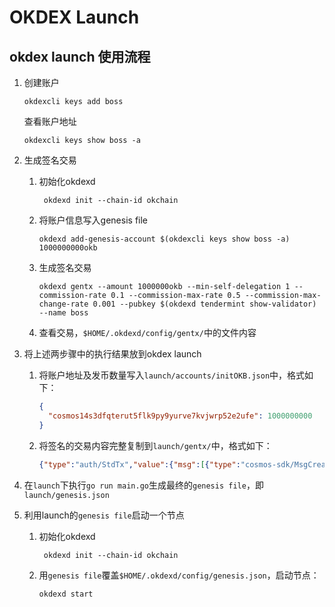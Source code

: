 # OKDEX Launch

## okdex launch 使用流程

1. 创建账户

   ```shell
   okdexcli keys add boss
   ```

   查看账户地址

   ```shell
   okdexcli keys show boss -a
   ```

1. 生成签名交易

   1. 初始化okdexd

      ```shell
       okdexd init --chain-id okchain
      ```

   1. 将账户信息写入genesis file

      ```shell
      okdexd add-genesis-account $(okdexcli keys show boss -a) 1000000000okb
      ```

   1. 生成签名交易

      ```shell
      okdexd gentx --amount 1000000okb --min-self-delegation 1 --commission-rate 0.1 --commission-max-rate 0.5 --commission-max-change-rate 0.001 --pubkey $(okdexd tendermint show-validator) --name boss
      ```

   1. 查看交易，`$HOME/.okdexd/config/gentx/`中的文件内容

1. 将上述两步骤中的执行结果放到okdex launch

   1. 将账户地址及发币数量写入`launch/accounts/initOKB.json`中，格式如下：

      ```json
      {
        "cosmos14s3dfqterut5flk9py9yurve7kvjwrp52e2ufe": 1000000000
      }
      ```

   1. 将签名的交易内容完整复制到`launch/gentx/`中，格式如下：

      ```json
      {"type":"auth/StdTx","value":{"msg":[{"type":"cosmos-sdk/MsgCreateValidator","value":{"description":{"moniker":"yulinshengdeMacBook-Pro.local","identity":"","website":"","details":""},"commission":{"rate":"0.100000000000000000","max_rate":"0.500000000000000000","max_change_rate":"0.001000000000000000"},"min_self_delegation":"1","delegator_address":"cosmos14s3dfqterut5flk9py9yurve7kvjwrp52e2ufe","validator_address":"cosmosvaloper14s3dfqterut5flk9py9yurve7kvjwrp50d7f92","pubkey":"cosmosvalconspub1zcjduepqa9ad9ksej6ywkzne3vcle4vewglq5xcan4km7x4vp5uw45qcsdkqsxskrv","value":{"denom":"okb","amount":"1000000"}}}],"fee":{"amount":null,"gas":"200000"},"signatures":[{"pub_key":{"type":"tendermint/PubKeySecp256k1","value":"Aw6QKYLwNVyVHPofaxKOUTtOkUy3nO0OiKjEtpqsslxW"},"signature":"dnk3828ZvLWYw76WTqXTzeD2CjR8TJJndelCY6R3XGU9cXyCw2wCu6/pB7e6Xu8++Y/vjjHt0VdmZstHliDHmQ=="}],"memo":"5aa3315b66480b9a0575dd0c67e2469c00388be9@192.168.26.129:26656"}}
      ```

1. 在`launch`下执行`go run main.go`生成最终的`genesis file`，即`launch/genesis.json`

1. 利用launch的`genesis file`启动一个节点

   1. 初始化okdexd

      ```shell
       okdexd init --chain-id okchain
      ```

   1. 用`genesis file`覆盖`$HOME/.okdexd/config/genesis.json`，启动节点：

      ```shell
      okdexd start
      ```